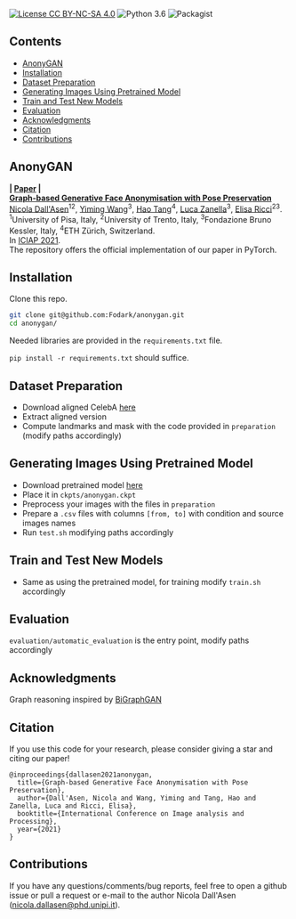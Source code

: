 [![License CC BY-NC-SA 4.0](https://img.shields.io/badge/license-CC4.0-blue.svg)](https://github.com/Ha0Tang/XingGAN/blob/master/LICENSE.md)
![Python 3.6](https://img.shields.io/badge/python-3.7.10-green.svg)
![Packagist](https://img.shields.io/badge/Pytorch-1.8.1-red.svg)

## Contents
  - [AnonyGAN](#AnoynGAN)
  - [Installation](#Installation)
  - [Dataset Preparation](#Dataset-Preparation)
  - [Generating Images Using Pretrained Model](#Generating-Images-Using-Pretrained-Model)
  - [Train and Test New Models](#Train-and-Test-New-Models)
  - [Evaluation](#Evaluation)
  - [Acknowledgments](#Acknowledgments)
  - [Citation](#Citation)
  - [Contributions](#Contributions)

## AnonyGAN
**| [Paper]() |** <br> 
[**Graph-based Generative Face Anonymisation with Pose Preservation**]() <br> 
[Nicola Dall'Asen]()<sup>12</sup>, [Yiming Wang]()<sup>3</sup>, [Hao Tang](http://disi.unitn.it/~hao.tang/)<sup>4</sup>, [Luca Zanella]()<sup>3</sup>, [Elisa Ricci](http://elisaricci.eu)<sup>23</sup>. 
<br><sup>1</sup>University of Pisa, Italy, <sup>2</sup>University of Trento, Italy, <sup>3</sup>Fondazione Bruno Kessler, Italy, <sup>4</sup>ETH Zürich, Switzerland.<br>
In [ICIAP 2021](https://www.iciap2021.org). <br>
The repository offers the official implementation of our paper in PyTorch.

## Installation

Clone this repo.
```bash
git clone git@github.com:Fodark/anonygan.git
cd anonygan/
```

Needed libraries are provided in the `requirements.txt` file. 

`pip install -r requirements.txt` should suffice.

## Dataset Preparation

- Download aligned CelebA [here](http://mmlab.ie.cuhk.edu.hk/projects/CelebA.html)
- Extract aligned version
- Compute landmarks and mask with the code provided in `preparation` (modify paths accordingly)

## Generating Images Using Pretrained Model

- Download pretrained model [here](https://drive.google.com/file/d/1FWMaBIQfm1-1fLy0ZG7eu--VD91OipJP/view?usp=sharing)
- Place it in `ckpts/anonygan.ckpt`
- Preprocess your images with the files in `preparation`
- Prepare a `.csv` files with columns `[from, to]` with condition and source images names
- Run `test.sh` modifying paths accordingly

## Train and Test New Models

- Same as using the pretrained model, for training modify `train.sh` accordingly

## Evaluation

`evaluation/automatic_evaluation` is the entry point, modify paths accordingly

## Acknowledgments

Graph reasoning inspired by [BiGraphGAN](https://github.com/Ha0Tang/BiGraphGAN)

## Citation

If you use this code for your research, please consider giving a star and citing our paper!

```
@inproceedings{dallasen2021anonygan,
  title={Graph-based Generative Face Anonymisation with Pose Preservation},
  author={Dall'Asen, Nicola and Wang, Yiming and Tang, Hao and Zanella, Luca and Ricci, Elisa},
  booktitle={International Conference on Image analysis and Processing},
  year={2021}
}
```

## Contributions
If you have any questions/comments/bug reports, feel free to open a github issue or pull a request or e-mail to the author Nicola Dall'Asen ([nicola.dallasen@phd.unipi.it](nicola.dallasen@phd.unipi.it)). 
